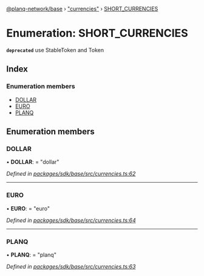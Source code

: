 [@planq-network/base](../README.md) › ["currencies"](../modules/_currencies_.md) › [SHORT_CURRENCIES](_currencies_.short_currencies.md)

# Enumeration: SHORT_CURRENCIES

**`deprecated`** use StableToken and Token

## Index

### Enumeration members

* [DOLLAR](_currencies_.short_currencies.md#dollar)
* [EURO](_currencies_.short_currencies.md#euro)
* [PLANQ](_currencies_.short_currencies.md#planq)

## Enumeration members

###  DOLLAR

• **DOLLAR**: = "dollar"

*Defined in [packages/sdk/base/src/currencies.ts:62](https://github.com/planq-network/planq-sdk/blob/master/packages/sdk/base/src/currencies.ts#L62)*

___

###  EURO

• **EURO**: = "euro"

*Defined in [packages/sdk/base/src/currencies.ts:64](https://github.com/planq-network/planq-sdk/blob/master/packages/sdk/base/src/currencies.ts#L64)*

___

###  PLANQ

• **PLANQ**: = "planq"

*Defined in [packages/sdk/base/src/currencies.ts:63](https://github.com/planq-network/planq-sdk/blob/master/packages/sdk/base/src/currencies.ts#L63)*

